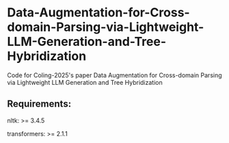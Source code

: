 # Data-Augmentation-for-Cross-domain-Parsing-via-Lightweight-LLM-Generation-and-Tree-Hybridization

Code for Coling-2025's paper Data Augmentation for Cross-domain Parsing via Lightweight LLM Generation and Tree Hybridization

## Requirements:

nltk: >= 3.4.5

transformers: >= 2.1.1

